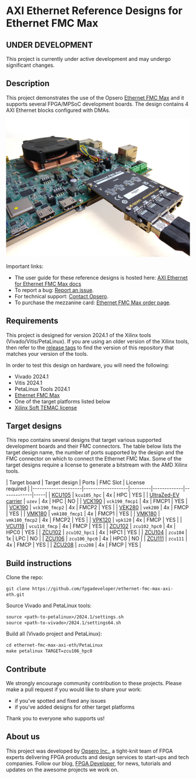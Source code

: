 # AXI Ethernet Reference Designs for Ethernet FMC Max

## UNDER DEVELOPMENT

This project is currently under active development and may undergo significant changes.

## Description

This project demonstrates the use of the Opsero [Ethernet FMC Max] and it supports
several FPGA/MPSoC development boards. The design contains 4 AXI Ethernet blocks configured with DMAs.

![Application example](docs/source/images/ethernet-fmc-max-with-vek280.jpg "Ethernet FMC Max with VEK280")

Important links:

* The user guide for these reference designs is hosted here: [AXI Ethernet for Ethernet FMC Max docs](https://axieth-sgmii.ethernetfmc.com "AXI Ethernet for Ethernet FMC Max docs")
* To report a bug: [Report an issue](https://github.com/fpgadeveloper/ethernet-fmc-max-axi-eth/issues "Report an issue").
* For technical support: [Contact Opsero](https://opsero.com/contact-us "Contact Opsero").
* To purchase the mezzanine card: [Ethernet FMC Max order page](https://opsero.com/product/ethernet-fmc-max "Ethernet FMC Max order page").

## Requirements

This project is designed for version 2024.1 of the Xilinx tools (Vivado/Vitis/PetaLinux). 
If you are using an older version of the Xilinx tools, then refer to the 
[release tags](https://github.com/fpgadeveloper/ethernet-fmc-max-axi-eth/tags "releases")
to find the version of this repository that matches your version of the tools.

In order to test this design on hardware, you will need the following:

* Vivado 2024.1
* Vitis 2024.1
* PetaLinux Tools 2024.1
* [Ethernet FMC Max]
* One of the target platforms listed below
* [Xilinx Soft TEMAC license](https://ethernetfmc.com/getting-a-license-for-the-xilinx-tri-mode-ethernet-mac/ "Xilinx Soft TEMAC license")

## Target designs

This repo contains several designs that target various supported development boards and their
FMC connectors. The table below lists the target design name, the number of ports supported by the design and 
the FMC connector on which to connect the Ethernet FMC Max. Some of the target designs
require a license to generate a bitstream with the AMD Xilinx tools.

| Target board        | Target design     | Ports   | FMC Slot    | License<br> required |
|---------------------|-------------------|---------|-------------|-------------|-----|
| [KCU105]            | `kcu105_hpc`      | 4x      | HPC         | YES |
| [UltraZed-EV carrier] | `uzev`          | 4x      | HPC         | NO  |
| [VCK190]            | `vck190_fmcp1`    | 4x      | FMCP1       | YES |
| [VCK190]            | `vck190_fmcp2`    | 4x      | FMCP2       | YES |
| [VEK280]            | `vek280`          | 4x      | FMCP        | YES |
| [VMK180]            | `vmk180_fmcp1`    | 4x      | FMCP1       | YES |
| [VMK180]            | `vmk180_fmcp2`    | 4x      | FMCP2       | YES |
| [VPK120]            | `vpk120`          | 4x      | FMCP        | YES |
| [VCU118]            | `vcu118_fmcp`     | 4x      | FMCP        | YES |
| [ZCU102]            | `zcu102_hpc0`     | 4x      | HPC0        | YES |
| [ZCU102]            | `zcu102_hpc1`     | 4x      | HPC1        | YES |
| [ZCU104]            | `zcu104`          | 1x      | LPC         | NO  |
| [ZCU106]            | `zcu106_hpc0`     | 4x      | HPC0        | NO  |
| [ZCU111]            | `zcu111`          | 4x      | FMCP        | YES |
| [ZCU208]            | `zcu208`          | 4x      | FMCP        | YES |

## Build instructions

Clone the repo:
```
git clone https://github.com/fpgadeveloper/ethernet-fmc-max-axi-eth.git
```

Source Vivado and PetaLinux tools:

```
source <path-to-petalinux>/2024.1/settings.sh
source <path-to-vivado>/2024.1/settings64.sh
```

Build all (Vivado project and PetaLinux):

```
cd ethernet-fmc-max-axi-eth/PetaLinux
make petalinux TARGET=zcu106_hpc0
```

## Contribute

We strongly encourage community contribution to these projects. Please make a pull request if you
would like to share your work:
* if you've spotted and fixed any issues
* if you've added designs for other target platforms

Thank you to everyone who supports us!

## About us

This project was developed by [Opsero Inc.](https://opsero.com "Opsero Inc."),
a tight-knit team of FPGA experts delivering FPGA products and design services to start-ups and tech companies. 
Follow our blog, [FPGA Developer](https://www.fpgadeveloper.com "FPGA Developer"), for news, tutorials and
updates on the awesome projects we work on.

[Ethernet FMC Max]: https://ethernetfmc.com/docs/ethernet-fmc-max/overview/
[VCK190]: https://www.xilinx.com/vck190
[VEK280]: https://www.xilinx.com/vek280
[VMK180]: https://www.xilinx.com/vmk180
[VPK120]: https://www.xilinx.com/vpk120
[VCU108]: https://www.xilinx.com/vcu108
[VCU118]: https://www.xilinx.com/vcu118
[KCU105]: https://www.xilinx.com/kcu105
[ZCU111]: https://www.xilinx.com/zcu111
[ZCU208]: https://www.xilinx.com/zcu208
[UltraZed-EV carrier]: https://www.xilinx.com/products/boards-and-kits/1-y3n9v1.html
[ZCU102]: https://www.xilinx.com/zcu102
[ZCU104]: https://www.xilinx.com/zcu104
[ZCU106]: https://www.xilinx.com/zcu106

